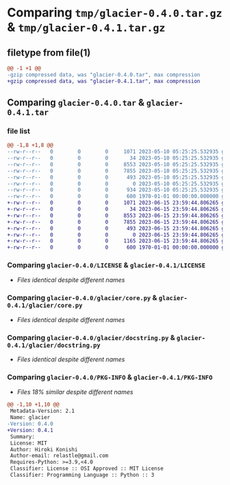 # Comparing `tmp/glacier-0.4.0.tar.gz` & `tmp/glacier-0.4.1.tar.gz`

## filetype from file(1)

```diff
@@ -1 +1 @@
-gzip compressed data, was "glacier-0.4.0.tar", max compression
+gzip compressed data, was "glacier-0.4.1.tar", max compression
```

## Comparing `glacier-0.4.0.tar` & `glacier-0.4.1.tar`

### file list

```diff
@@ -1,8 +1,8 @@
--rw-r--r--   0        0        0     1071 2023-05-10 05:25:25.532935 glacier-0.4.0/LICENSE
--rw-r--r--   0        0        0       34 2023-05-10 05:25:25.532935 glacier-0.4.0/glacier/__init__.py
--rw-r--r--   0        0        0     8553 2023-05-10 05:25:25.532935 glacier-0.4.0/glacier/core.py
--rw-r--r--   0        0        0     7855 2023-05-10 05:25:25.532935 glacier-0.4.0/glacier/docstring.py
--rw-r--r--   0        0        0      493 2023-05-10 05:25:25.532935 glacier-0.4.0/glacier/misc.py
--rw-r--r--   0        0        0        0 2023-05-10 05:25:25.532935 glacier-0.4.0/glacier/py.typed
--rw-r--r--   0        0        0      934 2023-05-10 05:25:25.532935 glacier-0.4.0/pyproject.toml
--rw-r--r--   0        0        0      600 1970-01-01 00:00:00.000000 glacier-0.4.0/PKG-INFO
+-rw-r--r--   0        0        0     1071 2023-06-15 23:59:44.806265 glacier-0.4.1/LICENSE
+-rw-r--r--   0        0        0       34 2023-06-15 23:59:44.806265 glacier-0.4.1/glacier/__init__.py
+-rw-r--r--   0        0        0     8553 2023-06-15 23:59:44.806265 glacier-0.4.1/glacier/core.py
+-rw-r--r--   0        0        0     7855 2023-06-15 23:59:44.806265 glacier-0.4.1/glacier/docstring.py
+-rw-r--r--   0        0        0      493 2023-06-15 23:59:44.806265 glacier-0.4.1/glacier/misc.py
+-rw-r--r--   0        0        0        0 2023-06-15 23:59:44.806265 glacier-0.4.1/glacier/py.typed
+-rw-r--r--   0        0        0     1165 2023-06-15 23:59:44.806265 glacier-0.4.1/pyproject.toml
+-rw-r--r--   0        0        0      600 1970-01-01 00:00:00.000000 glacier-0.4.1/PKG-INFO
```

### Comparing `glacier-0.4.0/LICENSE` & `glacier-0.4.1/LICENSE`

 * *Files identical despite different names*

### Comparing `glacier-0.4.0/glacier/core.py` & `glacier-0.4.1/glacier/core.py`

 * *Files identical despite different names*

### Comparing `glacier-0.4.0/glacier/docstring.py` & `glacier-0.4.1/glacier/docstring.py`

 * *Files identical despite different names*

### Comparing `glacier-0.4.0/PKG-INFO` & `glacier-0.4.1/PKG-INFO`

 * *Files 18% similar despite different names*

```diff
@@ -1,10 +1,10 @@
 Metadata-Version: 2.1
 Name: glacier
-Version: 0.4.0
+Version: 0.4.1
 Summary: 
 License: MIT
 Author: Hiroki Konishi
 Author-email: relastle@gmail.com
 Requires-Python: >=3.9,<4.0
 Classifier: License :: OSI Approved :: MIT License
 Classifier: Programming Language :: Python :: 3
```

